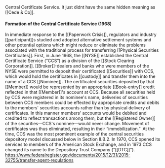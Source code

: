 Central Certificate Service. It just didnt have the same hidden meaning as [[Cede & Co]].

#### Formation of the Central Certificate Service (1968)

In immediate response to the [[Paperwork Crisis]], regulators and industry [[participant]]s studied and adopted alternative settlement systems and other potential options which might reduce or eliminate the problems associated with the traditional process for transferring [[Physical Securities Certificates]]. First, in June 1968, the [[NYSE]] established the Central Certificate Service (“CCS”) as a division of the [[Stock Clearing Corporation]]. [[Broker]]-dealers and banks who were members of the NYSE were permitted to deposit their certificated [[Securities]] with CCS, which would hold the certificates in [[custody]] and transfer them into the name of a CCS [[Nominee]]. The certificated securities deposited by that [[Member]] would be represented by an appropriate [[Book-entry]] credit reflected in that [[Member]]'s account at CCS. Because all securities held by CCS were registered in its nominee's name, deliveries of securities between CCS members could be effected by appropriate credits and debits to the members' securities accounts rather than by physical delivery of certificates. In this manner members' accounts would be debited and credited to reflect transactions among them, but the [[Registered Owner]] of the securities—CCS's nominee—would never change. Movement of certificates was thus eliminated, resulting in their “immobilization.”  At the time, CCS was the most prominent example of the central securities depository model discussed below in Section II.B.2. In 1970, CCS opened its services to members of the American Stock Exchange, and in 1973 CCS changed its name to the Depository Trust Company (“[[DTC]]”).
https://www.federalregister.gov/documents/2015/12/31/2015-32755/transfer-agent-regulations
